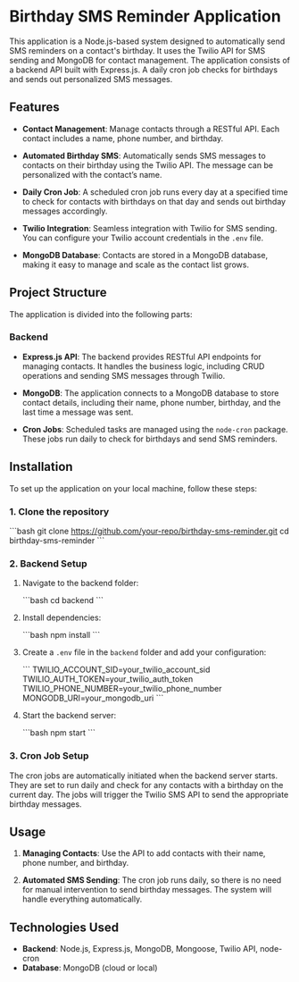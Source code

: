 
# Birthday SMS Reminder Application

This application is a Node.js-based system designed to automatically send SMS reminders on a contact's birthday. It uses the Twilio API for SMS sending and MongoDB for contact management. The application consists of a backend API built with Express.js. A daily cron job checks for birthdays and sends out personalized SMS messages.

## Features

- **Contact Management**: Manage contacts through a RESTful API. Each contact includes a name, phone number, and birthday.
  
- **Automated Birthday SMS**: Automatically sends SMS messages to contacts on their birthday using the Twilio API. The message can be personalized with the contact’s name.
  
- **Daily Cron Job**: A scheduled cron job runs every day at a specified time to check for contacts with birthdays on that day and sends out birthday messages accordingly.
  
- **Twilio Integration**: Seamless integration with Twilio for SMS sending. You can configure your Twilio account credentials in the `.env` file.

- **MongoDB Database**: Contacts are stored in a MongoDB database, making it easy to manage and scale as the contact list grows.

## Project Structure

The application is divided into the following parts:

### Backend

- **Express.js API**: The backend provides RESTful API endpoints for managing contacts. It handles the business logic, including CRUD operations and sending SMS messages through Twilio.
  
- **MongoDB**: The application connects to a MongoDB database to store contact details, including their name, phone number, birthday, and the last time a message was sent.

- **Cron Jobs**: Scheduled tasks are managed using the `node-cron` package. These jobs run daily to check for birthdays and send SMS reminders.

## Installation

To set up the application on your local machine, follow these steps:

### 1. Clone the repository

\```bash
git clone https://github.com/your-repo/birthday-sms-reminder.git
cd birthday-sms-reminder
\```

### 2. Backend Setup

1. Navigate to the backend folder:

   \```bash
   cd backend
   \```

2. Install dependencies:

   \```bash
   npm install
   \```

3. Create a `.env` file in the `backend` folder and add your configuration:

   \```
   TWILIO_ACCOUNT_SID=your_twilio_account_sid
   TWILIO_AUTH_TOKEN=your_twilio_auth_token
   TWILIO_PHONE_NUMBER=your_twilio_phone_number
   MONGODB_URI=your_mongodb_uri
   \```

4. Start the backend server:

   \```bash
   npm start
   \```

### 3. Cron Job Setup

The cron jobs are automatically initiated when the backend server starts. They are set to run daily and check for any contacts with a birthday on the current day. The jobs will trigger the Twilio SMS API to send the appropriate birthday messages.

## Usage

1. **Managing Contacts**: Use the API to add contacts with their name, phone number, and birthday.

2. **Automated SMS Sending**: The cron job runs daily, so there is no need for manual intervention to send birthday messages. The system will handle everything automatically.

## Technologies Used

- **Backend**: Node.js, Express.js, MongoDB, Mongoose, Twilio API, node-cron
- **Database**: MongoDB (cloud or local)





